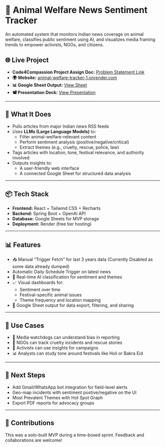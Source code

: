 # 🐾 Animal Welfare News Sentiment Tracker

An automated system that monitors Indian news coverage on animal welfare, classifies public sentiment using AI, and visualizes media framing trends to empower activists, NGOs, and citizens.

## 🌐 Live Project
- **Code4Compassion Project Assign Doc:** [Problem Statement Link](https://docs.google.com/document/d/18ZZxsBfXGeVFaLDdz0Fpawb23oosqmJbKDP6D8flDyE/edit?tab=t.0#heading=h.7cfk6vdyundq) 
- **🌍 Website:** [animal-welfare-tracker-1.onrender.com](https://animal-welfare-tracker-1.onrender.com/)
- **📊 Google Sheet Output:** [View Sheet](https://docs.google.com/spreadsheets/d/1tKj5fj7CxLryrtVvToGq2gKTMRhD-3AwYjx-dpX22aE/)
- **📽 Presentation Deck:** [View Presentation](https://docs.google.com/presentation/d/16EhPp5aJBEyoi9uRsp-v-d_QpJ02iMGCROCdlF7vkOc/edit?slide=id.p1#slide=id.p1)

---

## 🧠 What It Does
- Pulls articles from major Indian news RSS feeds
- Uses **LLMs (Large Language Models)** to:
    - Filter animal-welfare-relevant content
    - Perform sentiment analysis (positive/negative/critical)
    - Extract themes (e.g., cruelty, rescue, police, law)
- Tags articles with location, tone, festival relevance, and authority involved
- Outputs insights to:
    - A user-friendly web interface
    - A connected Google Sheet for structured data analysis

---

## 📦 Tech Stack
- **Frontend:** React + Tailwind CSS + Recharts
- **Backend:** Spring Boot + OpenAI API
- **Database:** Google Sheets for MVP storage
- **Deployment:** Render (free tier hosting)

---

## 📊 Features
- 📥 Manual “Trigger Fetch” for last 3 years data (Currently Disabled as some data already dumped)
- Automatic Daily Schedule Trigger on latest news
- 🧠 Real-time AI classification for sentiment and themes
- 📈 Visual dashboards for:
    - Sentiment over time
    - Festival-specific animal issues
    - Theme frequency and location mapping
- 📄 Google Sheet output for data export, filtering, and sharing

---

## 🎯 Use Cases
- 📰 Media watchdogs can understand bias in reporting
- 🐶 NGOs can track cruelty incidents and rescue stories
- 📢 Activists can use insights for campaigns
- 📊 Analysts can study tone around festivals like Holi or Bakra Eid

---

## 📌 Next Steps
- Add Gmail/WhatsApp bot integration for field-level alerts
- Geo-map incidents with sentiment postive/negative on the UI
- Most Prevalent Themes with Hot Spot Graph
- Export PDF reports for advocacy groups

---

## 🙌 Contributions
This was a solo-built MVP during a time-boxed sprint. Feedback and collaborations are welcome!

